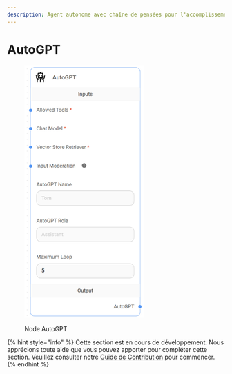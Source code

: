 ```yaml
---
description: Agent autonome avec chaîne de pensées pour l'accomplissement autonome des tâches.
---
```


# AutoGPT

<figure><img src="../../../.gitbook/assets/image (12) (2) (2).png" alt="" width="277"><figcaption><p>Node AutoGPT</p></figcaption></figure>

{% hint style="info" %}
Cette section est en cours de développement. Nous apprécions toute aide que vous pouvez apporter pour compléter cette section. Veuillez consulter notre [Guide de Contribution](broken-reference) pour commencer.
{% endhint %}